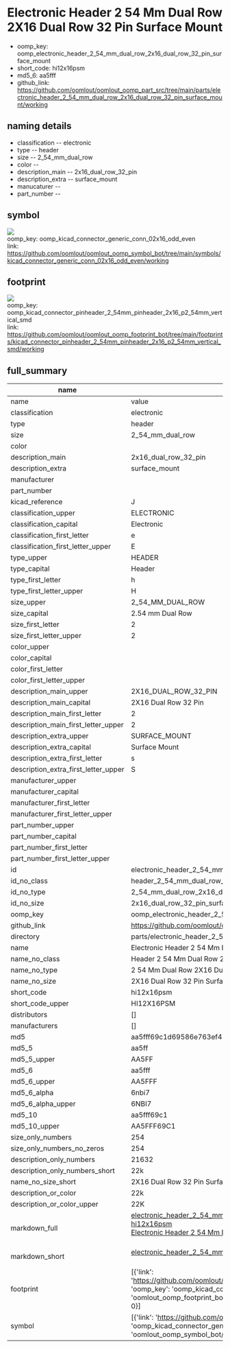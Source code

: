 # Electronic Header 2 54 Mm Dual Row 2X16 Dual Row 32 Pin Surface Mount

  
* oomp_key: oomp_electronic_header_2_54_mm_dual_row_2x16_dual_row_32_pin_surface_mount 
* short_code: hi12x16psm
* md5_6: aa5fff  
* github_link: https://github.com/oomlout/oomlout_oomp_part_src/tree/main/parts/electronic_header_2_54_mm_dual_row_2x16_dual_row_32_pin_surface_mount/working  
## naming details
* classification -- electronic
* type -- header
* size -- 2_54_mm_dual_row
* color -- 
* description_main -- 2x16_dual_row_32_pin
* description_extra -- surface_mount
* manucaturer -- 
* part_number -- 



## symbol

![](symbol/{index}/working/working_600.png)  
oomp_key: oomp_kicad_connector_generic_conn_02x16_odd_even  
link: https://github.com/oomlout/oomlout_oomp_symbol_bot/tree/main/symbols/kicad_connector_generic_conn_02x16_odd_even/working  

## footprint

![](footprint/{index}/working/working_600.png)  
oomp_key: oomp_kicad_connector_pinheader_2_54mm_pinheader_2x16_p2_54mm_vertical_smd  
link: https://github.com/oomlout/oomlout_oomp_footprint_bot/tree/main/footprints/kicad_connector_pinheader_2_54mm_pinheader_2x16_p2_54mm_vertical_smd/working  

## full_summary
| name | value | 
| --- | --- | 
| name | value | 
| classification | electronic | 
| type | header | 
| size | 2_54_mm_dual_row | 
| color |  | 
| description_main | 2x16_dual_row_32_pin | 
| description_extra | surface_mount | 
| manufacturer |  | 
| part_number |  | 
| kicad_reference | J | 
| classification_upper | ELECTRONIC | 
| classification_capital | Electronic | 
| classification_first_letter | e | 
| classification_first_letter_upper | E | 
| type_upper | HEADER | 
| type_capital | Header | 
| type_first_letter | h | 
| type_first_letter_upper | H | 
| size_upper | 2_54_MM_DUAL_ROW | 
| size_capital | 2.54 mm Dual Row | 
| size_first_letter | 2 | 
| size_first_letter_upper | 2 | 
| color_upper |  | 
| color_capital |  | 
| color_first_letter |  | 
| color_first_letter_upper |  | 
| description_main_upper | 2X16_DUAL_ROW_32_PIN | 
| description_main_capital | 2X16 Dual Row 32 Pin | 
| description_main_first_letter | 2 | 
| description_main_first_letter_upper | 2 | 
| description_extra_upper | SURFACE_MOUNT | 
| description_extra_capital | Surface Mount | 
| description_extra_first_letter | s | 
| description_extra_first_letter_upper | S | 
| manufacturer_upper |  | 
| manufacturer_capital |  | 
| manufacturer_first_letter |  | 
| manufacturer_first_letter_upper |  | 
| part_number_upper |  | 
| part_number_capital |  | 
| part_number_first_letter |  | 
| part_number_first_letter_upper |  | 
| id | electronic_header_2_54_mm_dual_row_2x16_dual_row_32_pin_surface_mount | 
| id_no_class | header_2_54_mm_dual_row_2x16_dual_row_32_pin_surface_mount | 
| id_no_type | 2_54_mm_dual_row_2x16_dual_row_32_pin_surface_mount | 
| id_no_size | 2x16_dual_row_32_pin_surface_mount | 
| oomp_key | oomp_electronic_header_2_54_mm_dual_row_2x16_dual_row_32_pin_surface_mount | 
| github_link | https://github.com/oomlout/oomlout_oomp_part_src/tree/main/parts/electronic_header_2_54_mm_dual_row_2x16_dual_row_32_pin_surface_mount/working | 
| directory | parts/electronic_header_2_54_mm_dual_row_2x16_dual_row_32_pin_surface_mount | 
| name | Electronic Header 2 54 Mm Dual Row 2X16 Dual Row 32 Pin Surface Mount | 
| name_no_class | Header 2 54 Mm Dual Row 2X16 Dual Row 32 Pin Surface Mount | 
| name_no_type | 2 54 Mm Dual Row 2X16 Dual Row 32 Pin Surface Mount | 
| name_no_size | 2X16 Dual Row 32 Pin Surface Mount | 
| short_code | hi12x16psm | 
| short_code_upper | HI12X16PSM | 
| distributors | [] | 
| manufacturers | [] | 
| md5 | aa5fff69c1d69586e763ef479a0008f8 | 
| md5_5 | aa5ff | 
| md5_5_upper | AA5FF | 
| md5_6 | aa5fff | 
| md5_6_upper | AA5FFF | 
| md5_6_alpha | 6nbi7 | 
| md5_6_alpha_upper | 6NBI7 | 
| md5_10 | aa5fff69c1 | 
| md5_10_upper | AA5FFF69C1 | 
| size_only_numbers | 254 | 
| size_only_numbers_no_zeros | 254 | 
| description_only_numbers | 21632 | 
| description_only_numbers_short | 22k | 
| name_no_size_short | 2X16 Dual Row 32 Pin Surface Mount | 
| description_or_color | 22k | 
| description_or_color_upper | 22K | 
| markdown_full | [electronic_header_2_54_mm_dual_row_2x16_dual_row_32_pin_surface_mount](https://github.com/oomlout/oomlout_oomp_part_src/tree/main/parts/electronic_header_2_54_mm_dual_row_2x16_dual_row_32_pin_surface_mount/working)<br>[hi12x16psm](https://github.com/oomlout/oomlout_oomp_part_src/tree/main/parts/electronic_header_2_54_mm_dual_row_2x16_dual_row_32_pin_surface_mount/working)<br>[Electronic Header 2 54 Mm Dual Row 2X16 Dual Row 32 Pin Surface Mount](https://github.com/oomlout/oomlout_oomp_part_src/tree/main/parts/electronic_header_2_54_mm_dual_row_2x16_dual_row_32_pin_surface_mount/working)<br><br> | 
| markdown_short | [electronic_header_2_54_mm_dual_row_2x16_dual_row_32_pin_surface_mount](https://github.com/oomlout/oomlout_oomp_part_src/tree/main/parts/electronic_header_2_54_mm_dual_row_2x16_dual_row_32_pin_surface_mount/working)<br><br> | 
| footprint | [{'link': 'https://github.com/oomlout/oomlout_oomp_footprint_bot/tree/main/foootprntss/kicad_connector_pinheader_2_54mm_pinheader_2x16_p2_54mm_vertical_smd', 'oomp_key': 'oomp_kicad_connector_pinheader_2_54mm_pinheader_2x16_p2_54mm_vertical_smd', 'directory': 'oomlout_oomp_footprint_bot/footprints/kicad_connector_pinheader_2_54mm_pinheader_2x16_p2_54mm_vertical_smd//working/working.kicad_mod', 'index': 0}] | 
| symbol | [{'link': 'https://github.com/oomlout/oomlout_oomp_symbol_bot/tree/main/symbols/kicad_connector_generic_conn_02x16_odd_even', 'oomp_key': 'oomp_kicad_connector_generic_conn_02x16_odd_even', 'directory': 'oomlout_oomp_symbol_bot/symbols/kicad_connector_generic_conn_02x16_odd_even//working/working.kicad_sym', 'index': 0}] | 

